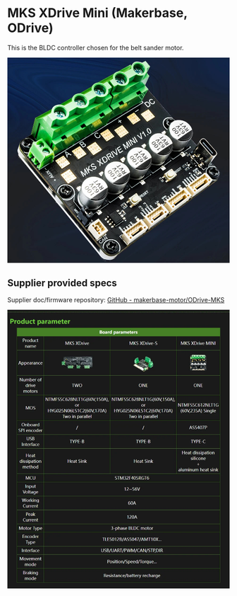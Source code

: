 # MKS XDrive Mini (Makerbase, ODrive)

This is the BLDC controller chosen for the belt sander motor.

![MKS XDrive Mini](odrive.jpg)

## Supplier provided specs

Supplier doc/firmware repository: [GitHub - makerbase-motor/ODrive-MKS](https://github.com/makerbase-motor/ODrive-MKS)

![Specs](specs.webp)
